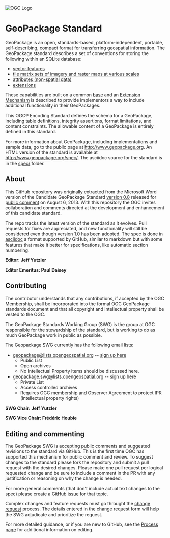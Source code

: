 ![OGC Logo](http://portal.opengeospatial.org/files/?artifact_id=11976&format=gif "OGC Logo")

GeoPackage Standard
==========

GeoPackage is an open, standards-based, platform-independent, portable, self-describing, 
compact format for transferring geospatial information. The GeoPackage standard 
describes a set of conventions for storing the following within an SQLite database:
   * [vector features](spec/2a_features.adoc)
   * [tile matrix sets of imagery and raster maps at various scales](spec/2b_tiles.adoc)
   * [attributes (non-spatial data)](spec/2f_attributes.adoc)
   * [extensions](spec/annexes/extensions.adoc)

These capabilities are built on a common [base](spec/1_base.adoc) and an 
[Extension Mechanism](spec/2e_extensions-mechanism.adoc) is 
described to provide implementors a way to include additional functionality in their GeoPackages.

This OGC® Encoding Standard defines the schema for a GeoPackage, 
including table definitions, integrity assertions, format limitations, and content constraints. 
The allowable content of a GeoPackage is entirely defined in this standard.

For more information about GeoPackage, including implementations and sample data, 
go to the public page at http://www.geopackage.org. 
An HTML version of the standard is available at http://www.geopackage.org/spec/.
The asciidoc source for the standard is in the [spec/](spec/) folder.

About
-----

This GitHub repository was originally extracted from the Microsoft Word version of the Candidate 
GeoPackage Standard [version 0.8](https://portal.opengeospatial.org/files/?artifact_id=54838) 
released for [public comment](http://www.opengeospatial.org/standards/requests/105) on August 6, 2013. 
With this repository the OGC invites collaboration and comments directed at the development 
and enhancement of this candidate standard. 

The repo tracks the latest version of the standard as it evolves. Pull requests for fixes are
appreciated, and new functionality will still be considered even though version 1.0 has been adopted. The spec
is done in [asciidoc](http://www.methods.co.nz/asciidoc/) a format supported by GitHub, similar to markdown
but with some features that make it better for specifications, like automatic section numbering.

**Editor: Jeff Yutzler**

**Editor Emeritus: Paul Daisey**

Contributing
------------
The contributor understands that any contributions, if accepted by the OGC Membership, shall 
be incorporated into the formal OGC GeoPackage standards document and that all copyright and 
intellectual property shall be vested to the OGC.

The GeoPackage Standards Working Group (SWG) is the group at OGC responsible for the stewardship
of the standard, but is working to do as much GeoPackage work in public as possible.

The Geopackage SWG currently has the following email lists:
   - geopackage@lists.opengeospatial.org -- [sign up here](https://lists.opengeospatial.org/mailman/listinfo/geopackage)
      - Public List
      - Open archives
      - No Intellectual Property items should be discussed here.
   - geopackage.swg@lists.opengeospatial.org -- [sign up here](https://lists.opengeospatial.org/mailman/listinfo/geopackage.swg)
      - Private List
      - Access controlled archives
      - Requires OGC membership and Observer Agreement to protect IPR (intellectual property rights)

**SWG Chair: Jeff Yutzler**

**SWG Vice Chair: Frédéric Houbie**


Editing and commenting
----------------------
The GeoPackage SWG is accepting public comments and suggested revisions to the standard 
via GitHub. This is the first time OGC has supported this mechanism for public comment and review. 
To suggest changes to the standard please fork the repository and submit a pull request with
the desired changes. Please make one pull request per logical requested change and be sure to
include a comment in the PR with any justification or reasoning on why the change is needed.

For more general comments (that don't include actual text changes to the spec) please create a GitHub
[issue](https://github.com/opengeospatial/geopackage/issues) for that topic.

Complex changes and feature requests must go throught the [change request](http://portal.opengeospatial.org/public_ogc/change_request.php) process. The details entered
in the change request form will help the SWG adjudicate and prioritize the request.

For more detailed guidance, or if you are new to GitHub, see the [Process page](process.md) for additional 
information on editing.
